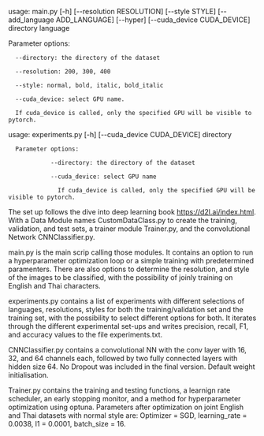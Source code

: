usage: main.py [-h] [--resolution RESOLUTION] [--style STYLE] [--add_language ADD_LANGUAGE] [--hyper] [--cuda_device CUDA_DEVICE] directory language
      
Parameter options: 
      
      --directory: the directory of the dataset
                
      --resolution: 200, 300, 400
                
      --style: normal, bold, italic, bold_italic
                
      --cuda_device: select GPU name. 
                
      If cuda_device is called, only the specified GPU will be visible to pytorch. 
                
usage: experiments.py [-h]  [--cuda_device CUDA_DEVICE] directory 
     
      Parameter options: 
      
                --directory: the directory of the dataset
                
                --cuda_device: select GPU name

                  If cuda_device is called, only the specified GPU will be visible to pytorch.

The set up follows the dive into deep learning book https://d2l.ai/index.html. With a Data Module names CustomDataClass.py to create the training, validation, and test sets, a trainer module Trainer.py, and the convolutional Network CNNClassifier.py. 

main.py is the main scrip calling those modules. It contains an option to run a hyperparameter optimization loop or a simple training with predetermined paramenters. There are also options to determine the resolution, and style of the images to be classified, with the possibility of joinly training on English and Thai characters. 

experiments.py contains a list of experiments with different selections of languages, resolutions, styles for both the training/validation set and the training set, with the possibility to select different options for both. It iterates through the different experimental set-ups and writes precision, recall, F1, and accuracy values to the file experiments.txt.

CNNClassifier.py contains a convolutional NN with the conv layer with 16, 32, and 64 channels each, followed by two fully connected layers with hidden size 64. No Dropout was included in the final version. Default weight initialisation. 

Trainer.py contains the training and testing functions, a learnign rate scheduler, an early stopping monitor, and a method for hyperparameter optimization using optuna. Parameters after optimization on joint English and Thai datasets with normal style are: Optimizer = SGD, learning_rate = 0.0038, l1 = 0.0001, batch_size = 16.
